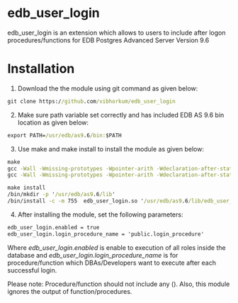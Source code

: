 # edb_user_login

edb_user_login is an extension which allows to users to include after logon procedures/functions for EDB Postgres Advanced Server Version 9.6

# Installation

1. Download the the module using git command as given below:
```cmd
git clone https://github.com/vibhorkum/edb_user_login
```
2. Make sure path variable set correctly and has included EDB AS 9.6 bin location as given below:
```cmd
export PATH=/usr/edb/as9.6/bin:$PATH
```
3. Use make and make install to install the module as given below:
```cmd
make
gcc -Wall -Wmissing-prototypes -Wpointer-arith -Wdeclaration-after-statement -Wendif-labels -Wmissing-format-attribute -Wformat-security -fno-strict-aliasing -fwrapv -fexcess-precision=standard -I/usr/libexec/icu-edb53.1/include -O2 -g -pipe -Wall -Wp,-D_FORTIFY_SOURCE=2 -fexceptions -fstack-protector-strong --param=ssp-buffer-size=4 -grecord-gcc-switches -m64 -mtune=generic -I/usr/include/et -fPIC -I. -I./ -I/usr/edb/as9.6/include/server -I/usr/edb/as9.6/include/internal -I/usr/include/et -D_GNU_SOURCE -I/usr/include/libxml2 -I/usr/libexec/icu-edb53.1/include   -I/usr/include  -c -o edb_user_login.o edb_user_login.c
gcc -Wall -Wmissing-prototypes -Wpointer-arith -Wdeclaration-after-statement -Wendif-labels -Wmissing-format-attribute -Wformat-security -fno-strict-aliasing -fwrapv -fexcess-precision=standard -I/usr/libexec/icu-edb53.1/include -O2 -g -pipe -Wall -Wp,-D_FORTIFY_SOURCE=2 -fexceptions -fstack-protector-strong --param=ssp-buffer-size=4 -grecord-gcc-switches -m64 -mtune=generic -I/usr/include/et -fPIC -shared -o edb_user_login.so edb_user_login.o  -L/usr/edb/as9.6/lib -Wl,-rpath,/usr/libexec/icu-edb53.1/lib -L/usr/libexec/icu-edb53.1/lib   -L/usr/lib64 -L/usr/libexec/icu-edb53.1/lib  -Wl,--as-needed -Wl,-rpath,'/usr/edb/as9.6/lib',--enable-new-dtags  
```
```cmd
make install 
/bin/mkdir -p '/usr/edb/as9.6/lib'
/bin/install -c -m 755  edb_user_login.so '/usr/edb/as9.6/lib/edb_user_login.so'
```

4. After installing the module, set the following parameters:
```cmd
edb_user_login.enabled = true
edb_user_login.login_procedure_name = 'public.login_procedure'
```

Where *edb_user_login.enabled* is enable to execution of all roles inside the database and *edb_user_login.login_procedure_name* is for procedure/function which DBAs/Developers want to execute after each successful login. 

Please note: Procedure/function should not include any (). Also, this module ignores the output of function/procedures.

